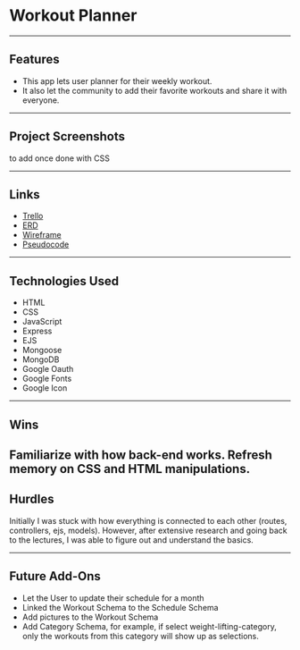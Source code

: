 # Workout Planner
---
## Features
- This app lets user planner for their weekly workout. 
- It also let the community to add their favorite workouts and share it with everyone.
---

## Project Screenshots

to add once done with CSS




---

## Links
- [Trello](https://whimsical.com/ga-project-02-WfMXTfDJiFG2nbeKqdyxmG)
- [ERD](https://lucid.app/lucidchart/33d6ab39-7949-43c8-b828-3e0ead6245bb/edit?view_items=~7TL2xNExdQy%2C7-TL7n03F8z7%2Cg5TL~QOm0nG4%2CoCpMS3jNEBky%2C5mULj6G8NYB9&invitationId=inv_e674c9e9-dc2d-4bb4-be45-b9f0536e9d9e#)
- [Wireframe](https://whimsical.com/ga-project-02-WfMXTfDJiFG2nbeKqdyxmG)
- [Pseudocode](https://docs.google.com/document/d/1VOesUp2EXA2j8L3ZddxWR7f7b98kpJwnNBxCJGTCCo4/edit?usp=sharing)
---

## Technologies Used
- HTML
- CSS
- JavaScript
- Express
- EJS
- Mongoose
- MongoDB
- Google Oauth
- Google Fonts
- Google Icon

---
## Wins
Familiarize with how back-end works. Refresh memory on CSS and HTML manipulations.
---

## Hurdles
Initially I was stuck with how everything is connected to each other (routes, controllers, ejs, models). However, after extensive research and going back to the lectures, I was able to figure out and understand the basics.

---

## Future Add-Ons
- Let the User to update their schedule for a month
- Linked the Workout Schema to the Schedule Schema
- Add pictures to the Workout Schema
- Add Category Schema, for example, if select weight-lifting-category, only the workouts from this category will show up as selections.

